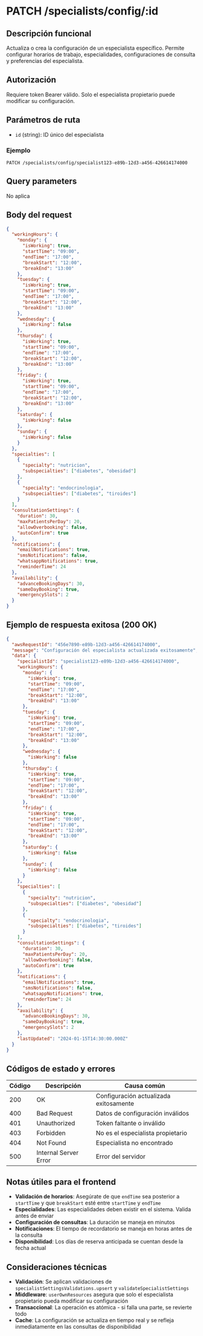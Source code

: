 # PATCH /specialists/config/:id

## Descripción funcional

Actualiza o crea la configuración de un especialista específico. Permite configurar horarios de trabajo, especialidades, configuraciones de consulta y preferencias del especialista.

## Autorización

Requiere token Bearer válido. Solo el especialista propietario puede modificar su configuración.

## Parámetros de ruta

- `id` (string): ID único del especialista

### Ejemplo
```
PATCH /specialists/config/specialist123-e89b-12d3-a456-426614174000
```

## Query parameters

No aplica

## Body del request

```json
{
  "workingHours": {
    "monday": {
      "isWorking": true,
      "startTime": "09:00",
      "endTime": "17:00",
      "breakStart": "12:00",
      "breakEnd": "13:00"
    },
    "tuesday": {
      "isWorking": true,
      "startTime": "09:00",
      "endTime": "17:00",
      "breakStart": "12:00",
      "breakEnd": "13:00"
    },
    "wednesday": {
      "isWorking": false
    },
    "thursday": {
      "isWorking": true,
      "startTime": "09:00",
      "endTime": "17:00",
      "breakStart": "12:00",
      "breakEnd": "13:00"
    },
    "friday": {
      "isWorking": true,
      "startTime": "09:00",
      "endTime": "17:00",
      "breakStart": "12:00",
      "breakEnd": "13:00"
    },
    "saturday": {
      "isWorking": false
    },
    "sunday": {
      "isWorking": false
    }
  },
  "specialties": [
    {
      "specialty": "nutricion",
      "subspecialties": ["diabetes", "obesidad"]
    },
    {
      "specialty": "endocrinologia",
      "subspecialties": ["diabetes", "tiroides"]
    }
  ],
  "consultationSettings": {
    "duration": 30,
    "maxPatientsPerDay": 20,
    "allowOverbooking": false,
    "autoConfirm": true
  },
  "notifications": {
    "emailNotifications": true,
    "smsNotifications": false,
    "whatsappNotifications": true,
    "reminderTime": 24
  },
  "availability": {
    "advanceBookingDays": 30,
    "sameDayBooking": true,
    "emergencySlots": 2
  }
}
```

## Ejemplo de respuesta exitosa (200 OK)

```json
{
  "awsRequestId": "456e7890-e89b-12d3-a456-426614174000",
  "message": "Configuración del especialista actualizada exitosamente",
  "data": {
    "specialistId": "specialist123-e89b-12d3-a456-426614174000",
    "workingHours": {
      "monday": {
        "isWorking": true,
        "startTime": "09:00",
        "endTime": "17:00",
        "breakStart": "12:00",
        "breakEnd": "13:00"
      },
      "tuesday": {
        "isWorking": true,
        "startTime": "09:00",
        "endTime": "17:00",
        "breakStart": "12:00",
        "breakEnd": "13:00"
      },
      "wednesday": {
        "isWorking": false
      },
      "thursday": {
        "isWorking": true,
        "startTime": "09:00",
        "endTime": "17:00",
        "breakStart": "12:00",
        "breakEnd": "13:00"
      },
      "friday": {
        "isWorking": true,
        "startTime": "09:00",
        "endTime": "17:00",
        "breakStart": "12:00",
        "breakEnd": "13:00"
      },
      "saturday": {
        "isWorking": false
      },
      "sunday": {
        "isWorking": false
      }
    },
    "specialties": [
      {
        "specialty": "nutricion",
        "subspecialties": ["diabetes", "obesidad"]
      },
      {
        "specialty": "endocrinologia",
        "subspecialties": ["diabetes", "tiroides"]
      }
    ],
    "consultationSettings": {
      "duration": 30,
      "maxPatientsPerDay": 20,
      "allowOverbooking": false,
      "autoConfirm": true
    },
    "notifications": {
      "emailNotifications": true,
      "smsNotifications": false,
      "whatsappNotifications": true,
      "reminderTime": 24
    },
    "availability": {
      "advanceBookingDays": 30,
      "sameDayBooking": true,
      "emergencySlots": 2
    },
    "lastUpdated": "2024-01-15T14:30:00.000Z"
  }
}
```

## Códigos de estado y errores

| Código | Descripción | Causa común |
|--------|-------------|-------------|
| 200 | OK | Configuración actualizada exitosamente |
| 400 | Bad Request | Datos de configuración inválidos |
| 401 | Unauthorized | Token faltante o inválido |
| 403 | Forbidden | No es el especialista propietario |
| 404 | Not Found | Especialista no encontrado |
| 500 | Internal Server Error | Error del servidor |

## Notas útiles para el frontend

- **Validación de horarios**: Asegúrate de que `endTime` sea posterior a `startTime` y que `breakStart` esté entre `startTime` y `endTime`
- **Especialidades**: Las especialidades deben existir en el sistema. Valida antes de enviar
- **Configuración de consultas**: La duración se maneja en minutos
- **Notificaciones**: El tiempo de recordatorio se maneja en horas antes de la consulta
- **Disponibilidad**: Los días de reserva anticipada se cuentan desde la fecha actual

## Consideraciones técnicas

- **Validación**: Se aplican validaciones de `specialistSettingsValidations.upsert` y `validateSpecialistSettings`
- **Middleware**: `userOwnResources` asegura que solo el especialista propietario pueda modificar su configuración
- **Transaccional**: La operación es atómica - si falla una parte, se revierte todo
- **Cache**: La configuración se actualiza en tiempo real y se refleja inmediatamente en las consultas de disponibilidad
